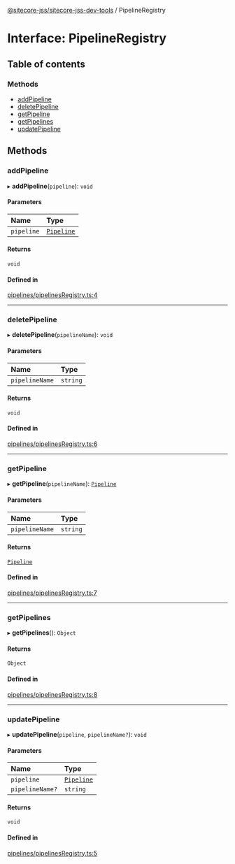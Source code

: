 [@sitecore-jss/sitecore-jss-dev-tools](../README.md) / PipelineRegistry

# Interface: PipelineRegistry

## Table of contents

### Methods

- [addPipeline](PipelineRegistry.md#addpipeline)
- [deletePipeline](PipelineRegistry.md#deletepipeline)
- [getPipeline](PipelineRegistry.md#getpipeline)
- [getPipelines](PipelineRegistry.md#getpipelines)
- [updatePipeline](PipelineRegistry.md#updatepipeline)

## Methods

### addPipeline

▸ **addPipeline**(`pipeline`): `void`

#### Parameters

| Name | Type |
| :------ | :------ |
| `pipeline` | [`Pipeline`](Pipeline.md) |

#### Returns

`void`

#### Defined in

[pipelines/pipelinesRegistry.ts:4](https://github.com/Sitecore/jss/blob/3d7cb1a8/packages/sitecore-jss-dev-tools/src/pipelines/pipelinesRegistry.ts#L4)

___

### deletePipeline

▸ **deletePipeline**(`pipelineName`): `void`

#### Parameters

| Name | Type |
| :------ | :------ |
| `pipelineName` | `string` |

#### Returns

`void`

#### Defined in

[pipelines/pipelinesRegistry.ts:6](https://github.com/Sitecore/jss/blob/3d7cb1a8/packages/sitecore-jss-dev-tools/src/pipelines/pipelinesRegistry.ts#L6)

___

### getPipeline

▸ **getPipeline**(`pipelineName`): [`Pipeline`](Pipeline.md)

#### Parameters

| Name | Type |
| :------ | :------ |
| `pipelineName` | `string` |

#### Returns

[`Pipeline`](Pipeline.md)

#### Defined in

[pipelines/pipelinesRegistry.ts:7](https://github.com/Sitecore/jss/blob/3d7cb1a8/packages/sitecore-jss-dev-tools/src/pipelines/pipelinesRegistry.ts#L7)

___

### getPipelines

▸ **getPipelines**(): `Object`

#### Returns

`Object`

#### Defined in

[pipelines/pipelinesRegistry.ts:8](https://github.com/Sitecore/jss/blob/3d7cb1a8/packages/sitecore-jss-dev-tools/src/pipelines/pipelinesRegistry.ts#L8)

___

### updatePipeline

▸ **updatePipeline**(`pipeline`, `pipelineName?`): `void`

#### Parameters

| Name | Type |
| :------ | :------ |
| `pipeline` | [`Pipeline`](Pipeline.md) |
| `pipelineName?` | `string` |

#### Returns

`void`

#### Defined in

[pipelines/pipelinesRegistry.ts:5](https://github.com/Sitecore/jss/blob/3d7cb1a8/packages/sitecore-jss-dev-tools/src/pipelines/pipelinesRegistry.ts#L5)
